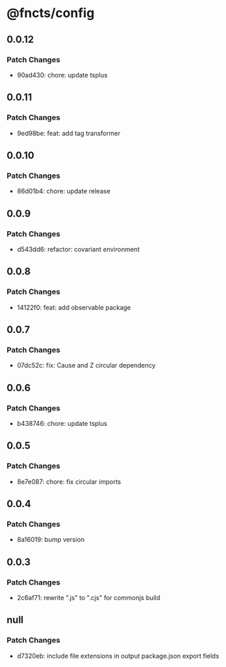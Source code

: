 # @fncts/config

## 0.0.12

### Patch Changes

- 90ad430: chore: update tsplus

## 0.0.11

### Patch Changes

- 9ed98be: feat: add tag transformer

## 0.0.10

### Patch Changes

- 86d01b4: chore: update release

## 0.0.9

### Patch Changes

- d543dd6: refactor: covariant environment

## 0.0.8

### Patch Changes

- 14122f0: feat: add observable package

## 0.0.7

### Patch Changes

- 07dc52c: fix: Cause and Z circular dependency

## 0.0.6

### Patch Changes

- b438746: chore: update tsplus

## 0.0.5

### Patch Changes

- 8e7e087: chore: fix circular imports

## 0.0.4

### Patch Changes

- 8a16019: bump version

## 0.0.3

### Patch Changes

- 2c6af71: rewrite ".js" to ".cjs" for commonjs build

## null

### Patch Changes

- d7320eb: include file extensions in output package.json export fields

